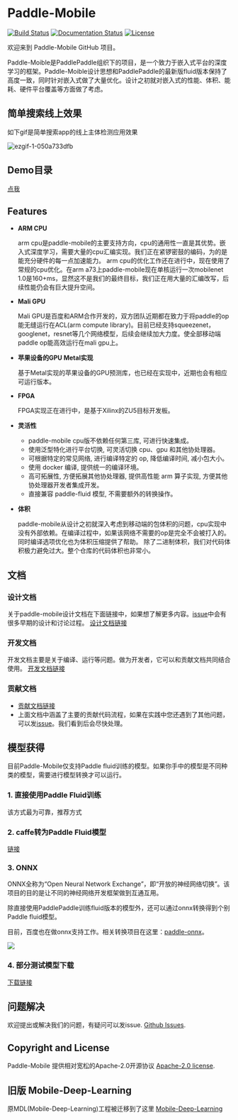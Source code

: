 # Paddle-Mobile
 
[![Build Status](https://travis-ci.org/PaddlePaddle/paddle-mobile.svg?branch=develop&longCache=true&style=flat-square)](https://travis-ci.org/PaddlePaddle/paddle-mobile)
[![Documentation Status](https://img.shields.io/badge/中文文档-最新-brightgreen.svg)](https://github.com/PaddlePaddle/paddle-mobile/tree/develop/doc)
[![License](https://img.shields.io/badge/license-Apache%202-blue.svg)](LICENSE)

<!--[![Release](https://img.shields.io/github/release/PaddlePaddle/Paddle-Mobile.svg)](https://github.com/PaddlePaddle/Paddle-Mobile/releases)
[![License](https://img.shields.io/badge/license-Apache%202-blue.svg)](LICENSE)-->


欢迎来到 Paddle-Mobile GitHub 项目。

Paddle-Moible是PaddlePaddle组织下的项目，是一个致力于嵌入式平台的深度学习的框架。Paddle-Moible设计思想和PaddlePaddle的最新版fluid版本保持了高度一致，同时针对嵌入式做了大量优化。设计之初就对嵌入式的性能、体积、能耗、硬件平台覆盖等方面做了考虑。

## 简单搜索线上效果

如下gif是简单搜索app的线上主体检测应用效果

![ezgif-1-050a733dfb](http://otkwwi4x8.bkt.clouddn.com/2018-07-05-ezgif-1-050a733dfb.gif)

## Demo目录

[点我](https://github.com/PaddlePaddle/paddle-mobile/tree/develop/demo)

## Features

- **ARM CPU**

    arm cpu是paddle-mobile的主要支持方向，cpu的通用性一直是其优势。嵌入式深度学习，需要大量的cpu汇编实现。我们正在紧锣密鼓的编码，为的是能充分硬件的每一点加速能力。
    arm cpu的优化工作还在进行中，现在使用了常规的cpu优化。在arm a73上paddle-mobile现在单核运行一次mobilenet 1.0是160+ms，显然这不是我们的最终目标，我们正在用大量的汇编改写，后续性能仍会有巨大提升空间。
    
- **Mali GPU**

    Mali GPU是百度和ARM合作开发的，双方团队近期都在致力于将paddle的op能无缝运行在ACL(arm compute library)。目前已经支持squeezenet，googlenet，resnet等几个网络模型，后续会继续加大力度。使全部移动端paddle op能高效运行在mali gpu上。 

- **苹果设备的GPU Metal实现**

    基于Metal实现的苹果设备的GPU预测库，也已经在实现中，近期也会有相应可运行版本。
     
- **FPGA**

    FPGA实现正在进行中，是基于Xilinx的ZU5目标开发板。

- **灵活性**

    * paddle-mobile cpu版不依赖任何第三库, 可进行快速集成。
    * 使用泛型特化进行平台切换, 可灵活切换 cpu、gpu 和其他协处理器。
    * 可根据特定的常见网络, 进行编译特定的 op, 降低编译时间, 减小包大小。
    * 使用 docker 编译, 提供统一的编译环境。
    * 高可拓展性, 方便拓展其他协处理器, 提供高性能 arm 算子实现, 方便其他协处理器开发者集成开发。
    * 直接兼容 paddle-fluid 模型, 不需要额外的转换操作。

- **体积**

    paddle-mobile从设计之初就深入考虑到移动端的包体积的问题，cpu实现中没有外部依赖。在编译过程中，如果该网络不需要的op是完全不会被打入的。同时编译选项优化也为体积压缩提供了帮助。
    除了二进制体积，我们对代码体积极力避免过大。整个仓库的代码体积也非常小。


## 文档

### 设计文档

关于paddle-mobile设计文档在下面链接中，如果想了解更多内容。[issue](https://github.com/PaddlePaddle/paddle-mobile/issues)中会有很多早期的设计和讨论过程。
[设计文档链接](https://github.com/PaddlePaddle/paddle-mobile/blob/develop/doc/design_doc.md)

### 开发文档

开发文档主要是关于编译、运行等问题。做为开发者，它可以和贡献文档共同结合使用。
[开发文档链接](https://github.com/PaddlePaddle/paddle-mobile/blob/develop/doc/development_doc.md)

### 贡献文档
- [贡献文档链接](https://github.com/PaddlePaddle/paddle-mobile/blob/develop/CONTRIBUTING.md)
- 上面文档中涵盖了主要的贡献代码流程，如果在实践中您还遇到了其他问题，可以发[issue](https://github.com/PaddlePaddle/paddle-mobile/issues)。我们看到后会尽快处理。


## 模型获得
目前Paddle-Mobile仅支持Paddle fluid训练的模型。如果你手中的模型是不同种类的模型，需要进行模型转换才可以运行。
### 1. 直接使用Paddle Fluid训练
该方式最为可靠，推荐方式
### 2. caffe转为Paddle Fluid模型
[链接](https://github.com/PaddlePaddle/models/tree/develop/fluid/image_classification/caffe2fluid)
### 3. ONNX
ONNX全称为“Open Neural Network Exchange”，即“开放的神经网络切换”。该项目的目的是让不同的神经网络开发框架做到互通互用。

除直接使用PaddlePaddle训练fluid版本的模型外，还可以通过onnx转换得到个别Paddle fluid模型。

目前，百度也在做onnx支持工作。相关转换项目在这里：[paddle-onnx](https://github.com/PaddlePaddle/paddle-onnx)。

![](http://otkwwi4x8.bkt.clouddn.com/2018-07-03-15305875853057.jpg)

### 4. 部分测试模型下载
[下载链接](https://mms-mis.cdn.bcebos.com/paddle-mobile/models.zip)

## 问题解决

欢迎提出或解决我们的问题，有疑问可以发issue. [Github Issues](https://github.com/PaddlePaddle/paddle-mobile/issues).

## Copyright and License
Paddle-Mobile 提供相对宽松的Apache-2.0开源协议 [Apache-2.0 license](LICENSE).


## 旧版 Mobile-Deep-Learning
原MDL(Mobile-Deep-Learning)工程被迁移到了这里 [Mobile-Deep-Learning](https://github.com/allonli/mobile-deep-learning) 


